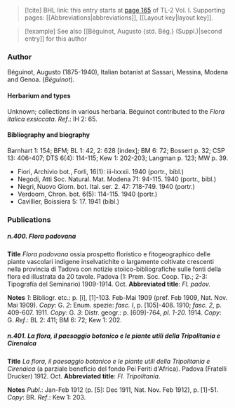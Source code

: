 > [!cite] BHL link: this entry starts at [page 165](https://www.biodiversitylibrary.org/item/103414#page/213/mode/1up) of TL-2 Vol. I.
> Supporting pages: [[Abbreviations|abbreviations]], [[Layout key|layout key]].

> [!example] See also [[Béguinot, Augusto {std. Bég.} (Suppl.)|second entry]] for this author

### Author

Béguinot, Augusto (1875-1940), Italian botanist at Sassari, Messina, Modena and Genoa. (*Béguinot*).

#### Herbarium and types

Unknown; collections in various herbaria. Béguinot contributed to the *Flora italica exsiccata*.
*Ref*.: IH 2: 65.

#### Bibliography and biography

Barnhart 1: 154; BFM; BL 1: 42, 2: 628 \[index\]; BM 6: 72; Bossert p. 32; CSP 13: 406-407; DTS 6(4): 114-115; Kew 1: 202-203; Langman p. 123; MW p. 39.
- Fiori, Archivio bot., Forli, 16(1): iii-lxxxii. 1940 (portr., bibl.)
- Negodi, Atti Soc. Natural. Mat. Modena 71: 94-115. 1940 (portr., bibl.)
- Negri, Nuovo Giorn. bot. Ital. ser. 2. 47: 718-749. 1940 (portr.)
- Verdoorn, Chron. bot. 6(5): 114-115. 1940 (portr.)
- Cavillier, Boissiera 5: 17. 1941 (bibl.)

### Publications

##### n.400. Flora padovana

**Title**
*Flora padovana* ossia prospetto floristico e fitogeographico delle piante vascolari indigene inselvatichite o largamente coltivate crescenti nella provincia di Tadova con notizie stoiico-bibliografiche sulle fonti della flora ed illustrata da 20 tavole. Padova (1: Prem. Soc. Coop. Tip.; 2-3: Tipografía del Seminario) 1909-1914. Oct.
**Abbreviated title**: *Fl. padov.*

**Notes**
*1*: Bibliogr. etc.: p. \[i\], \[1\]-103. Feb-Mai 1909 (pref. Feb 1909, Nat. Nov. Mai 1909).
*Copy*: G.
*2*: Enum. spezie: *fasc. I*, p. \[105\]-408. 1910; *fasc. 2*, p. 409-607. 1911. *Copy*: G.
*3*: Distr. geogr.: p. \[609\]-764, *pl. 1-20.* 1914. *Copy*: G.
*Ref*.: BL 2: 411; BM 6: 72; Kew 1: 202.

##### n.401. La flora, il paesaggio botanico e le piante utili della Tripolitania e Cirenaica

**Title**
*La flora, il paesaggio botanico e le piante utili della Tripolitania e Cirenaica* (a parziale beneficio del fondo Pei Feriti d'Africa). Padova (Fratelli Drucker) 1912. Oct.
**Abbreviated title**: *Fl. Tripolitania*.

**Notes**
*Publ*.: Jan-Feb 1912 (p. \[5\]: Dec 1911, Nat. Nov. Feb 1912), p. \[1\]-51. *Copy*: BR.
*Ref*.: Kew 1: 203.

